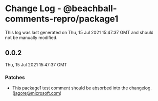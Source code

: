 # Change Log - @beachball-comments-repro/package1

This log was last generated on Thu, 15 Jul 2021 15:47:37 GMT and should not be manually modified.

<!-- Start content -->

## 0.0.2

Thu, 15 Jul 2021 15:47:37 GMT

### Patches

- This package1 test comment should be absorbed into the changelog. (jagore@microsoft.com)
